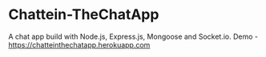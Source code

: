 # Chattein-TheChatApp
A chat app build with Node.js, Express.js, Mongoose and Socket.io. Demo - https://chatteinthechatapp.herokuapp.com
